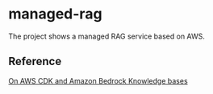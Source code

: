 # managed-rag
The project shows a managed RAG service based on AWS.


## Reference

[On AWS CDK and Amazon Bedrock Knowledge bases](https://medium.com/@micheldirk/on-aws-cdk-and-amazon-bedrock-knowledge-bases-14c7b208e4cb)

